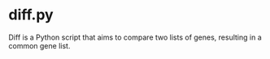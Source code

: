 # diff.py
Diff is a Python script that aims to compare two lists of genes, resulting in a common gene list.
